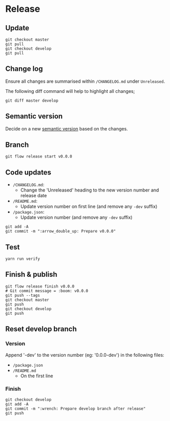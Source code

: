 # Release

## Update

```
git checkout master
git pull
git checkout develop
git pull
```

## Change log

Ensure all changes are summarised within `/CHANGELOG.md` under `Unreleased`.

The following diff command will help to highlight all changes;

    git diff master develop

## Semantic version

Decide on a new [semantic version](http://semver.org/) based on the changes.

## Branch

```
git flow release start v0.0.0
```

## Code updates

- `/CHANGELOG.md`:
	- Change the 'Unreleased' heading to the new version number and release date
- `/README.md`:
	- Update version number on first line (and remove any `-dev` suffix)
- `/package.json`:
	- Update version number (and remove any `-dev` suffix)

```
git add -A
git commit -m ":arrow_double_up: Prepare v0.0.0"
```

## Test

```
yarn run verify
```

## Finish & publish

```
git flow release finish v0.0.0
# Git commit message = :boom: v0.0.0
git push --tags
git checkout master
git push
git checkout develop
git push
```

## Reset develop branch

### Version

Append '-dev' to the version number (eg: '0.0.0-dev') in the following files:

- `/package.json`
- `/README.md`
	- On the first line

### Finish

```
git checkout develop
git add -A
git commit -m ":wrench: Prepare develop branch after release"
git push
```
